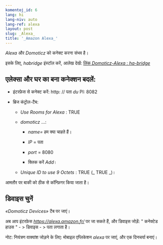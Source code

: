 ```yaml
---
komentoj_id: 6
lang: hi
lang-niv: auto
lang-ref: alexa
layout: post
slug: _Alexa_
title: '_Amazon Alexa_'
---
```


 _Alexa_  और  _Domoticz_ को कनेक्ट करना संभव है। 

इसके लिए,  _habridge_ इंस्टॉल करें, आलेख देखें: 
 [ लिंक  _Domoticz-Alexa_ :  _ha-bridge_]( 2021-08-14-habridge.md ) 


## एलेक्सा और घर का बना कनेक्शन बदलें:
- इंटरफ़ेस से कनेक्ट करें: http: // पता _du_ PI: 8082 


- ब्रिज कंट्रोल-टैब:


  - _Use Rooms for Alexa_ : TRUE


  - _domoticz_ ...:


    - _name=_ हम क्या चाहते हैं।


    - _IP_ = पता


    - _port_ = 8080


    - क्लिक करें _Add_।


  - _Unique ID to use 9 Octets_ : TRUE  (_ TRUE _)। 


    
आमतौर पर बाकी को ठीक से कॉन्फ़िगर किया जाता है।

## डिवाइस चुनें
 _«Domoticz Devices»_ टैब पर जाएं। 

अब आप इंटरफ़ेस  _https://alexa.amazon.fr/_  पर जा सकते हैं, और डिवाइस जोड़ें: 
 " कनेक्टेड हाउस " - >  डिवाइस - >  पता लगाता है। 

नोट: नियंत्रण वाक्यांश जोड़ने के लिए: 
 मोबाइल एप्लिकेशन  _alexa_ पर जाएं, और एक दिनचर्या बनाएं। 




